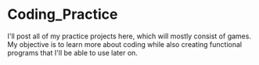 # Coding_Practice
I'll post all of my practice projects here, which will mostly consist of games. My objective is to learn more about coding while also creating functional programs that I'll be able to use later on.
